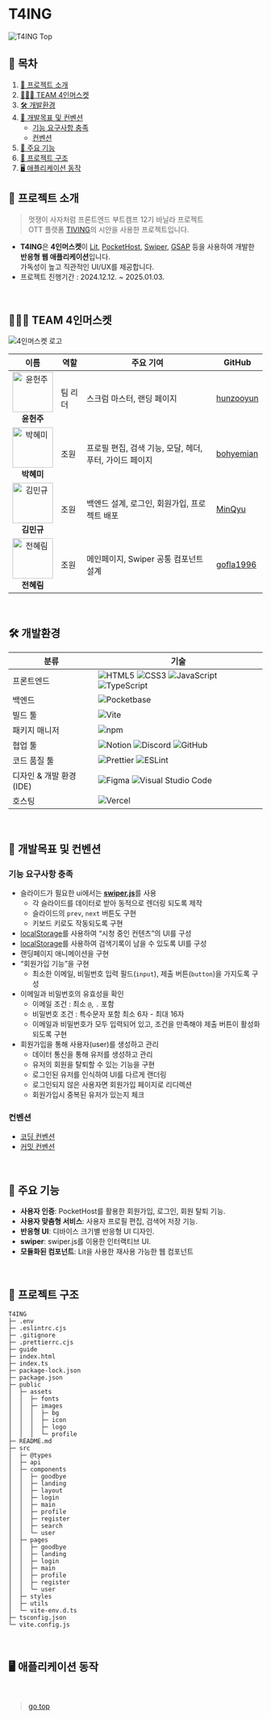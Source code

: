 # T4ING

![T4ING Top](/public/assets/images/README/top.png)

## 📜 목차

1. [🌟 프로젝트 소개](#-프로젝트-소개)
2. [🧑‍🤝‍🧑 TEAM 4인머스켓](#-TEAM-4인머스켓)
3. [🛠️ 개발환경](#️-개발환경)
4. [🎯 개발목표 및 컨벤션](#-개발목표-및-컨벤션)
   - [기능 요구사항 충족](#기능-요구사항-충족)
   - [컨벤션](#컨벤션)
5. [📑 주요 기능](#-주요-기능)
6. [📂 프로젝트 구조](#-프로젝트-구조)
7. [🖥️ 애플리케이션 동작](#%EF%B8%8F-애플리케이션-동작)

## 🌟 프로젝트 소개

> 멋쟁이 사자처럼 프론트엔드 부트캠프 12기 바닐라 프로젝트  
> OTT 플랫폼 [TIVING](https://www.tving.com/)의 시안을 사용한 프로젝트입니다.

- **T4ING**은 **4인머스켓**이 [Lit](https://lit.dev), [PocketHost](https://pocketbase.io/), [Swiper](https://swiperjs.com/), [GSAP](https://greensock.com/gsap/) 등을 사용하여 개발한 **반응형 웹 애플리케이션**입니다.  
  가독성이 높고 직관적인 UI/UX를 제공합니다.
- 프로젝트 진행기간 : 2024.12.12. ~ 2025.01.03.

<br>

## 🧑‍🤝‍🧑 TEAM 4인머스켓

![4인머스켓 로고](/public/assets/images/og.png)

| 이름                                                                                                                                      | 역할    | 주요 기여                                               | GitHub                                    |
| ----------------------------------------------------------------------------------------------------------------------------------------- | ------- | ------------------------------------------------------- | ----------------------------------------- |
| <div align="center"><img src="/public/assets/images/README/icon.png?size=100" width="80" height="80" alt="윤헌주"/> <br> **윤헌주**</div> | 팀 리더 | 스크럼 마스터, 랜딩 페이지                              | [hunzooyun](https://github.com/hunzooyun) |
| <div align="center"><img src="/public/assets/images/README/icon.png?size=100" width="80" height="80" alt="박혜미"/> <br> **박혜미**</div> | 조원    | 프로필 편집, 검색 기능, 모달, 헤더, 푸터, 가이드 페이지 | [bohyemian](https://github.com/bohyemian) |
| <div align="center"><img src="/public/assets/images/README/icon.png?size=100" width="80" height="80" alt="김민규"/> <br> **김민규**</div> | 조원    | 백엔드 설계, 로그인, 회원가입, 프로젝트 배포            | [MinQyu](https://github.com/MinQyu)       |
| <div align="center"><img src="/public/assets/images/README/icon.png?size=100" width="80" height="80" alt="전혜림"/> <br> **전혜림**</div> | 조원    | 메인페이지, Swiper 공통 컴포넌트 설계                   | [gofla1996](https://github.com/gofla1996) |

<br>

## 🛠️ 개발환경

| 분류                    | 기술                                                                                                                                                                                                                                                                                                                                                                                                                                   |
| ----------------------- | -------------------------------------------------------------------------------------------------------------------------------------------------------------------------------------------------------------------------------------------------------------------------------------------------------------------------------------------------------------------------------------------------------------------------------------- |
| 프론트엔드              | ![HTML5](https://img.shields.io/badge/HTML5-E34F26?style=for-the-badge&logo=HTML5&logoColor=white) ![CSS3](https://img.shields.io/badge/CSS3-1572B6?style=for-the-badge&logo=CSS3&logoColor=white) ![JavaScript](https://img.shields.io/badge/JavaScript-F7DF1E?style=for-the-badge&logo=JavaScript&logoColor=black) ![TypeScript](https://img.shields.io/badge/TypeScript-007ACC?style=for-the-badge&logo=typescript&logoColor=white) |
| 백엔드                  | ![Pocketbase](https://img.shields.io/badge/Pocketbase-009688?style=for-the-badge&logo=databricks&logoColor=white)                                                                                                                                                                                                                                                                                                                      |
| 빌드 툴                 | ![Vite](https://img.shields.io/badge/Vite-646CFF?style=for-the-badge&logo=vite&logoColor=white)                                                                                                                                                                                                                                                                                                                                        |
| 패키지 매니저           | ![npm](https://img.shields.io/badge/npm-CB3837?style=for-the-badge&logo=npm&logoColor=white)                                                                                                                                                                                                                                                                                                                                           |
| 협업 툴                 | ![Notion](https://img.shields.io/badge/Notion-000000?style=for-the-badge&logo=notion&logoColor=white) ![Discord](https://img.shields.io/badge/Discord-5865F2?style=for-the-badge&logo=discord&logoColor=white) ![GitHub](https://img.shields.io/badge/GitHub-181717?style=for-the-badge&logo=github&logoColor=white)                                                                                                                   |
| 코드 품질 툴            | ![Prettier](https://img.shields.io/badge/Prettier-F7B93E?style=for-the-badge&logo=prettier&logoColor=white) ![ESLint](https://img.shields.io/badge/ESLint-4B32C3?style=for-the-badge&logo=eslint&logoColor=white)                                                                                                                                                                                                                      |
| 디자인 & 개발 환경(IDE) | ![Figma](https://img.shields.io/badge/Figma-F24E1E?style=for-the-badge&logo=figma&logoColor=white) ![Visual Studio Code](https://img.shields.io/badge/Vscode-007ACC?style=for-the-badge&logo=visualstudiocode&logoColor=white)                                                                                                                                                                                                         |
| 호스팅                  | ![Vercel](https://img.shields.io/badge/Vercel-000000?style=for-the-badge&logo=vercel&logoColor=white)                                                                                                                                                                                                                                                                                                                                  |

<br>

## 🎯 개발목표 및 컨벤션

### 기능 요구사항 충족

- 슬라이드가 필요한 ui에서는 [**swiper.js**](https://swiperjs.com/)를 사용
  - 각 슬라이드를 데이터로 받아 동적으로 렌더링 되도록 제작
  - 슬라이드의 `prev`, `next` 버튼도 구현
  - 키보드 키로도 작동되도록 구현
- [localStorage](https://developer.mozilla.org/ko/docs/Web/API/Window/localStorage)를 사용하여 “시청 중인 컨텐츠”의 UI를 구성
- [localStorage](https://developer.mozilla.org/ko/docs/Web/API/Window/localStorage)를 사용하여 검색기록이 남을 수 있도록 UI를 구성
- 랜딩페이지 애니메이션을 구현
- “회원가입 기능”을 구현
  - 최소한 이메일, 비밀번호 입력 필드(`input`), 제출 버튼(`button`)을 가지도록 구성
- 이메일과 비밀번호의 유효성을 확인
  - 이메일 조건 : 최소 `@`, `.` 포함
  - 비밀번호 조건 : 특수문자 포함 최소 6자 - 최대 16자
  - 이메일과 비밀번호가 모두 입력되어 있고, 조건을 만족해야 제출 버튼이 활성화 되도록 구현
- 회원가입을 통해 사용자(user)를 생성하고 관리
  - 데이터 통신을 통해 유저를 생성하고 관리
  - 유저의 회원을 탈퇴할 수 있는 기능을 구현
  - 로그인된 유저를 인식하여 UI를 다르게 랜더링
  - 로그인되지 않은 사용자면 회원가입 페이지로 리디렉션
  - 회원가입시 중복된 유저가 있는지 체크

### 컨벤션

- [코딩 컨벤션](https://github.com/FRONTENDBOOTCAMP-12th/T4ING/wiki/%EC%BD%94%EB%94%A9-%EC%BB%A8%EB%B2%A4%EC%85%98)
- [커밋 컨벤션](https://github.com/FRONTENDBOOTCAMP-12th/T4ING/wiki/%EC%BB%A4%EB%B0%8B-%EC%BB%A8%EB%B2%A4%EC%85%98)

<br>

## 📑 주요 기능

- **사용자 인증**: PocketHost를 활용한 회원가입, 로그인, 회원 탈퇴 기능.
- **사용자 맞춤형 서비스**: 사용자 프로필 편집, 검색어 저장 기능.
- **반응형 UI**: 디바이스 크기별 반응형 UI 디자인.
- **swiper**: swiper.js를 이용한 인터랙티브 UI.
- **모듈화된 컴포넌트**: Lit을 사용한 재사용 가능한 웹 컴포넌트

<br>

## 📂 프로젝트 구조

```
T4ING
├─ .env
├─ .eslintrc.cjs
├─ .gitignore
├─ .prettierrc.cjs
├─ guide
├─ index.html
├─ index.ts
├─ package-lock.json
├─ package.json
├─ public
│  ├─ assets
│  │  ├─ fonts
│  │  ├─ images
│  │  │  ├─ bg
│  │  │  ├─ icon
│  │  │  ├─ logo
│  │  │  └─ profile
├─ README.md
├─ src
│  ├─ @types
│  ├─ api
│  ├─ components
│  │  ├─ goodbye
│  │  ├─ landing
│  │  ├─ layout
│  │  ├─ login
│  │  ├─ main
│  │  ├─ profile
│  │  ├─ register
│  │  ├─ search
│  │  └─ user
│  ├─ pages
│  │  ├─ goodbye
│  │  ├─ landing
│  │  ├─ login
│  │  ├─ main
│  │  ├─ profile
│  │  ├─ register
│  │  └─ user
│  ├─ styles
│  ├─ utils
│  └─ vite-env.d.ts
├─ tsconfig.json
└─ vite.config.js

```

<br>

## 🖥️ 애플리케이션 동작

<br>

> [go top](#T4ING)
